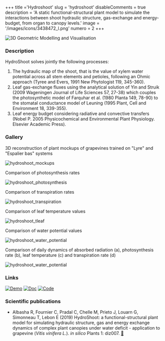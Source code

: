 +++
title ='Hydroshoot'
slug = 'hydroshoot'
disableComments = true
description = 'A static functional-structural plant model to simulate the interactions between shoot hydraulic structure, gas-exchange and energy-budget, from organ to canopy levels.'
image = '/images/icons/3438472_l.png'
numero = 2
+++


<!--# Hydroshoot-->

![3D Geometric Modelling and Visualisation](/images/hydroshoot/hydroshoot1.png)

### Description

HydroShoot solves jointly the following processes:
1. The hydraulic map of the shoot, that is the value of xylem water potential across all stem elements and petioles, following an Ohmic approach (Tyree and Evers, 1991 New Phytologist 119, 345-360).
2. Leaf gas-exchange fluxes using the analytical solution of Yin and Struik (2009 Wageningen Journal of Life Sciences 57, 27-38) which couples the photosynthetic model of Farquhar et al. (1980 Planta 149, 78-90) to the stomatal conductance model of Leuning (1995 Plant, Cell and Environment 18, 339-355).
3. Leaf energy budget considering radiative and convective transfers (Nobel P. 2005 Physicochemical and Environmental Plant Physiology. Elsevier Academic Press).

### Gallery
3D reconstruction of plant mockups of grapevines trained on "Lyre" and "Espalier bas" systems

![hydroshoot_mockups](/images/hydroshoot/mockups.png)

Comparison of photosynthesis rates

![hydroshoot_photosynthesis](/images/hydroshoot/photosynthesis.png)


Comparison of transpiration rates

![hydroshoot_transpiration](/images/hydroshoot/transpiration.png)


Comparison of leaf temperature values

![hydroshoot_tleaf](/images/hydroshoot/tleaf.png)


Comparison of water potential values

![hydroshoot_water_potential](/images/hydroshoot/water_potential.png)



Comparison of daily dynamics of absorbed radiation (a), photosynthesis rate (b),
leaf temperature (c) and transpiration rate (d)

![hydroshoot_water_potential](/images/hydroshoot/dynamic.png)



### Links

[![**Demo**](/images/icons/demobutton.png)](https://nbviewer.org/github/openalea/openalea.rtfd.io/blob/master/example/hydroshoot_grapevine.ipynb)
[![**Doc**](/images/icons/docbutton.png)](https://hydroshoot.readthedocs.io/en/latest/)
[![**Code**](/images/icons/codebutton.png)](https://github.com/openalea/hydroshoot)




### Scientific publications

- Albasha R, Fournier C, Pradal C, Chelle M, Prieto J, Louarn G, Simonneau T, Lebon E (2019) HydroShoot: a functional-structural plant model for simulating hydraulic structure, gas and energy exchange dynamics of complex plant canopies under water deficit - application to grapevine (*Vitis vinifera L.*). *in silico* Plants 1: diz007.  [:page_facing_up:](https://doi.org/10.1093/insilicoplants/diz007) 
